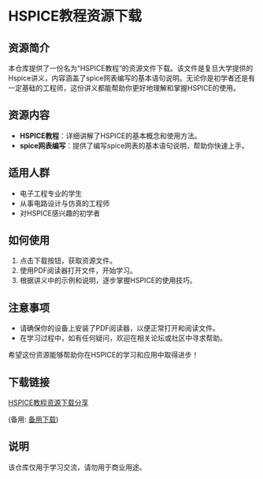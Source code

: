 # HSPICE教程资源下载

## 资源简介

本仓库提供了一份名为“HSPICE教程”的资源文件下载。该文件是复旦大学提供的Hspice讲义，内容涵盖了spice网表编写的基本语句说明。无论你是初学者还是有一定基础的工程师，这份讲义都能帮助你更好地理解和掌握HSPICE的使用。

## 资源内容

- **HSPICE教程**：详细讲解了HSPICE的基本概念和使用方法。
- **spice网表编写**：提供了编写spice网表的基本语句说明，帮助你快速上手。

## 适用人群

- 电子工程专业的学生
- 从事电路设计与仿真的工程师
- 对HSPICE感兴趣的初学者

## 如何使用

1. 点击下载按钮，获取资源文件。
2. 使用PDF阅读器打开文件，开始学习。
3. 根据讲义中的示例和说明，逐步掌握HSPICE的使用技巧。

## 注意事项

- 请确保你的设备上安装了PDF阅读器，以便正常打开和阅读文件。
- 在学习过程中，如有任何疑问，欢迎在相关论坛或社区中寻求帮助。

希望这份资源能够帮助你在HSPICE的学习和应用中取得进步！

## 下载链接
[HSPICE教程资源下载分享](https://pan.quark.cn/s/c47964d3b584) 

(备用: [备用下载](https://pan.baidu.com/s/1a-u7Ffzg5rJv66xRkJ5sSA?pwd=1234))

## 说明

该仓库仅用于学习交流，请勿用于商业用途。
